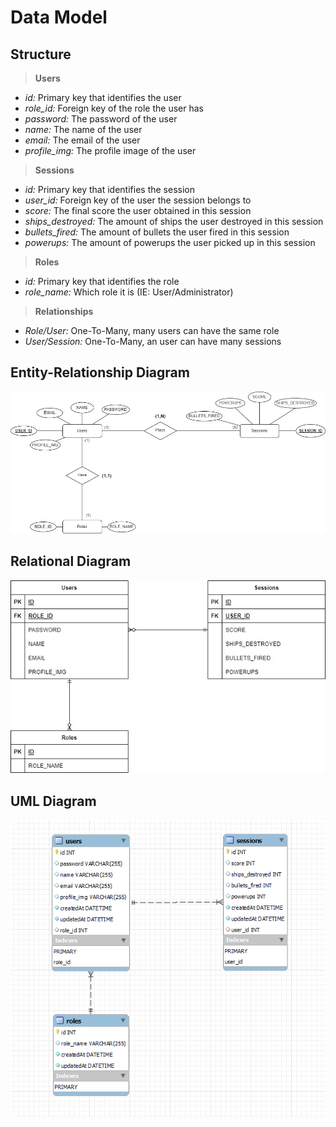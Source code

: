 # Data Model

## Structure

> **Users**
- _id:_ Primary key that identifies the user
- _role_id:_ Foreign key of the role the user has
- _password:_ The password of the user
- _name:_ The name of the user
- _email:_ The email of the user
- _profile_img:_ The profile image of the user

> **Sessions**
- _id:_ Primary key that identifies the session
- _user_id:_ Foreign key of the user the session belongs to
- _score:_ The final score the user obtained in this session
- _ships_destroyed:_ The amount of ships the user destroyed in this session
- _bullets_fired:_ The amount of bullets the user fired in this session
- _powerups:_ The amount of powerups the user picked up in this session

> **Roles**
- _id:_ Primary key that identifies the role
- _role_name:_ Which role it is (IE: User/Administrator)

> **Relationships**
- _Role/User:_ One-To-Many, many users can have the same role
- _User/Session:_ One-To-Many, an user can have many sessions

## Entity-Relationship Diagram
![Entity-Relationship Diagram](images/Entity-Relationship_Diagram.jpg)
## Relational Diagram
![Relational Diagram](images/Relational_Diagram.jpg)
## UML Diagram
![UML Diagram](images/UML_Diagram.png)
